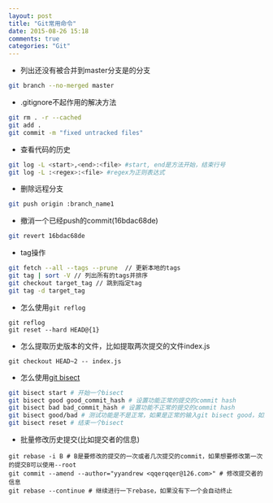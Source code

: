 ```yaml
---
layout: post
title: "Git常用命令"
date: 2015-08-26 15:18
comments: true
categories: "Git"
---
```

* 列出还没有被合并到master分支是的分支
``` bash
git branch --no-merged master
```
* .gitignore不起作用的解决方法
``` bash
git rm . -r --cached
git add .
git commit -m "fixed untracked files"
```
* 查看代码的历史
``` bash
git log -L <start>,<end>:<file> #start, end是方法开始，结束行号
git log -L :<regex>:<file> #regex为正则表达式
```
* 删除远程分支
``` bash
git push origin :branch_name1
```
* 撤消一个已经push的commit(16bdac68de)
``` bash
git revert 16bdac68de
```
* tag操作
``` bash
git fetch --all --tags --prune  // 更新本地的tags
git tag | sort -V // 列出所有的tags并排序
git checkout target_tag // 跳到指定tag
git tag -d target_tag
```
* 怎么使用`git reflog`
```
git reflog
git reset --hard HEAD@{1}
```

* 怎么提取历史版本的文件，比如提取两次提交的文件index.js
```
git checkout HEAD~2 -- index.js
```

* 怎么使用[git bisect](https://www.metaltoad.com/blog/beginners-guide-git-bisect-process-elimination)
``` sh
git bisect start # 开始一个bisect
git bisect good good_commit_hash # 设置功能正常的提交的commit hash
git bisect bad bad_commit_hash # 设置功能不正常的提交的commit hash
git bisect good/bad # 测试功能是不是正常，如果是正常的输入git bisect good，如果功能不正常输入git bisect bad，不断重复直到给出结果'137323c84ad24a81e8a351d70732af017d250d21 is the first bad commit'
git bisect reset # 结束一个bisect
```

* 批量修改历史提交(比如提交者的信息)
```
git rebase -i B # B是要修改的提交的一次或者几次提交的commit，如果想要修改第一次的提交B可以使用--root
git commit --amend --author="yyandrew <qqerqqer@126.com>" # 修改提交者的信息
git rebase --continue # 继续进行一下rebase，如果没有下一个会自动终止
```
